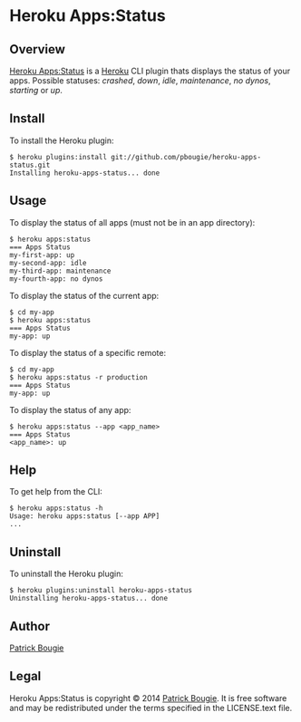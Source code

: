 # Heroku Apps:Status

## Overview
[Heroku Apps:Status](https://github.com/pbougie/heroku-apps-status) is a [Heroku](https://www.heroku.com/) CLI plugin thats displays the status of your apps. Possible statuses: _crashed_, _down_, _idle_, _maintenance_, _no dynos_, _starting_ or _up_.


## Install

To install the Heroku plugin:

	$ heroku plugins:install git://github.com/pbougie/heroku-apps-status.git
	Installing heroku-apps-status... done


## Usage

To display the status of all apps (must not be in an app directory):

	$ heroku apps:status
	=== Apps Status
	my-first-app: up
	my-second-app: idle
	my-third-app: maintenance
	my-fourth-app: no dynos

To display the status of the current app:

	$ cd my-app
	$ heroku apps:status
	=== Apps Status
	my-app: up

To display the status of a specific remote:

	$ cd my-app
	$ heroku apps:status -r production
	=== Apps Status
	my-app: up

To display the status of any app:

    $ heroku apps:status --app <app_name>
	=== Apps Status
	<app_name>: up    


## Help

To get help from the CLI:

	$ heroku apps:status -h
	Usage: heroku apps:status [--app APP]
	...


## Uninstall

To uninstall the Heroku plugin:

	$ heroku plugins:uninstall heroku-apps-status
	Uninstalling heroku-apps-status... done


## Author
[Patrick Bougie](http://patrickbougie.com/)


## Legal
Heroku Apps:Status is copyright © 2014 [Patrick Bougie](http://patrickbougie.com/). It is free software and may be redistributed under the terms specified in the LICENSE.text file.
